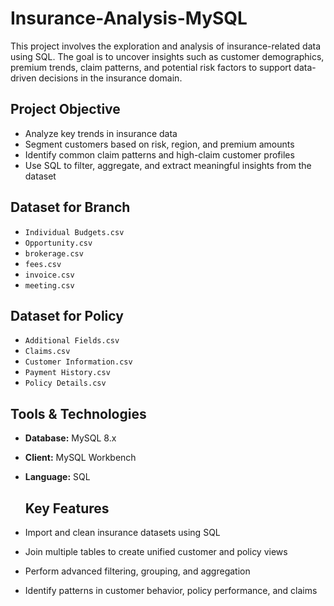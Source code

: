 # Insurance-Analysis-MySQL

This project involves the exploration and analysis of insurance-related data using SQL. The goal is to uncover insights such as customer demographics, premium trends, claim patterns, 
and potential risk factors to support data-driven decisions in the insurance domain.

## Project Objective

- Analyze key trends in insurance data
- Segment customers based on risk, region, and premium amounts
- Identify common claim patterns and high-claim customer profiles
- Use SQL to filter, aggregate, and extract meaningful insights from the dataset

## Dataset for Branch

- `Individual Budgets.csv`
- `Opportunity.csv`
- `brokerage.csv`
- `fees.csv`
- `invoice.csv`
- `meeting.csv`

## Dataset for Policy

- `Additional Fields.csv`
- `Claims.csv`
- `Customer Information.csv`
- `Payment History.csv`
- `Policy Details.csv`

## Tools & Technologies

- **Database:** MySQL 8.x  
- **Client:** MySQL Workbench 
- **Language:** SQL

  ## Key Features

- Import and clean insurance datasets using SQL
- Join multiple tables to create unified customer and policy views
- Perform advanced filtering, grouping, and aggregation
- Identify patterns in customer behavior, policy performance, and claims


